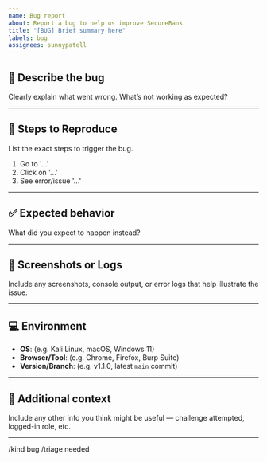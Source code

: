 ```yaml
---
name: Bug report
about: Report a bug to help us improve SecureBank
title: "[BUG] Brief summary here"
labels: bug
assignees: sunnypatell
---
```


## 🐞 Describe the bug

Clearly explain what went wrong. What’s not working as expected?

---

## 🔁 Steps to Reproduce

List the exact steps to trigger the bug.

1. Go to '...'
2. Click on '...'
3. See error/issue '...'

---

## ✅ Expected behavior

What did you expect to happen instead?

---

## 📸 Screenshots or Logs

Include any screenshots, console output, or error logs that help illustrate the issue.

---

## 💻 Environment

- **OS**: (e.g. Kali Linux, macOS, Windows 11)
- **Browser/Tool**: (e.g. Chrome, Firefox, Burp Suite)
- **Version/Branch**: (e.g. v1.1.0, latest `main` commit)

---

## 📝 Additional context

Include any other info you think might be useful — challenge attempted, logged-in role, etc.

---

/kind bug
/triage needed
